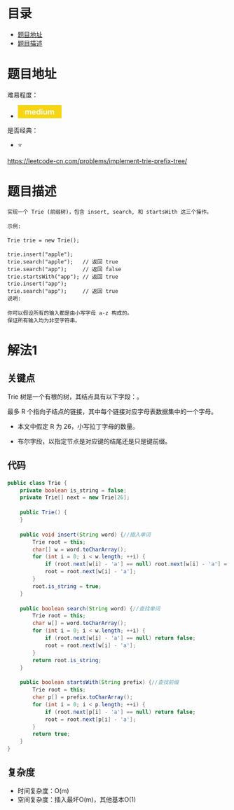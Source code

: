 # 目录
* [题目地址](#题目地址)
* [题目描述](#题目描述)


# 题目地址
难易程度：
- ![medium.jpg](../.images/medium.jpg)

是否经典：
- ⭐️

https://leetcode-cn.com/problems/implement-trie-prefix-tree/

# 题目描述
```text
实现一个 Trie (前缀树)，包含 insert, search, 和 startsWith 这三个操作。

示例:

Trie trie = new Trie();

trie.insert("apple");
trie.search("apple");   // 返回 true
trie.search("app");     // 返回 false
trie.startsWith("app"); // 返回 true
trie.insert("app");   
trie.search("app");     // 返回 true
说明:

你可以假设所有的输入都是由小写字母 a-z 构成的。
保证所有输入均为非空字符串。
```


# 解法1
## 关键点
Trie 树是一个有根的树，其结点具有以下字段：。

最多 R 个指向子结点的链接，其中每个链接对应字母表数据集中的一个字母。

- 本文中假定 R 为 26，小写拉丁字母的数量。

- 布尔字段，以指定节点是对应键的结尾还是只是键前缀。


## 代码
```java
public class Trie {
    private boolean is_string = false;
    private Trie[] next = new Trie[26];

    public Trie() {
    }

    public void insert(String word) {//插入单词
        Trie root = this;
        char[] w = word.toCharArray();
        for (int i = 0; i < w.length; ++i) {
            if (root.next[w[i] - 'a'] == null) root.next[w[i] - 'a'] = new Trie();
            root = root.next[w[i] - 'a'];
        }
        root.is_string = true;
    }

    public boolean search(String word) {//查找单词
        Trie root = this;
        char w[] = word.toCharArray();
        for (int i = 0; i < w.length; ++i) {
            if (root.next[w[i] - 'a'] == null) return false;
            root = root.next[w[i] - 'a'];
        }
        return root.is_string;
    }

    public boolean startsWith(String prefix) {//查找前缀
        Trie root = this;
        char p[] = prefix.toCharArray();
        for (int i = 0; i < p.length; ++i) {
            if (root.next[p[i] - 'a'] == null) return false;
            root = root.next[p[i] - 'a'];
        }
        return true;
    }
}
```


## 复杂度
- 时间复杂度：O(m)
- 空间复杂度：插入最坏O(m)，其他基本O(1)